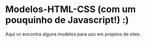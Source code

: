 # Modelos-HTML-CSS (com um pouquinho de Javascript!) :)
Aqui vc encontra alguns modelos para uso em projetos de sites.

